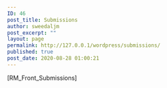 ```yaml
---
ID: 46
post_title: Submissions
author: sweedaljm
post_excerpt: ""
layout: page
permalink: http://127.0.0.1/wordpress/submissions/
published: true
post_date: 2020-08-28 01:00:21
---
```

[RM_Front_Submissions]